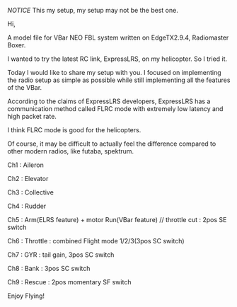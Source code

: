 *NOTICE*
This my setup, my setup may not be the best one.

Hi,

A model file for VBar NEO FBL system written on EdgeTX2.9.4, Radiomaster Boxer.

I wanted to try the latest RC link, ExpressLRS, on my helicopter. So I tried it.

Today I would like to share my setup with you. I focused on implementing the radio setup as simple as possible while still implementing all the features of the VBar.

According to the claims of ExpressLRS developers, ExpressLRS has a communication method called FLRC mode with extremely low latency and high packet rate.

I think FLRC mode is good for the helicopters.

Of course, it may be difficult to actually feel the difference compared to other modern radios, like futaba, spektrum.

Ch1 : Aileron

Ch2 : Elevator

Ch3 : Collective

Ch4 : Rudder

Ch5 : Arm(ELRS feature) + motor Run(VBar feature) // throttle cut : 2pos SE switch

Ch6 : Throttle : combined Flight mode 1/2/3(3pos SC switch)

Ch7 : GYR : tail gain, 3pos SC switch

Ch8 : Bank : 3pos SC switch

Ch9 : Rescue : 2pos momentary SF switch

Enjoy Flying!

